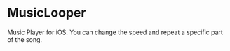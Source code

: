 # MusicLooper
Music Player for iOS. You can change the speed and repeat a specific part of the song.
